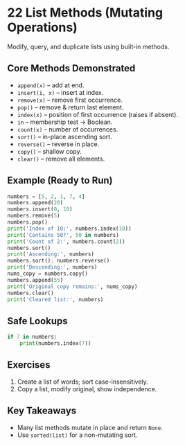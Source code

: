 # 22 List Methods (Mutating Operations)

Modify, query, and duplicate lists using built-in methods.

## Core Methods Demonstrated
- `append(x)` – add at end.
- `insert(i, x)` – insert at index.
- `remove(x)` – remove first occurrence.
- `pop()` – remove & return last element.
- `index(x)` – position of first occurrence (raises if absent).
- `in` – membership test → Boolean.
- `count(x)` – number of occurrences.
- `sort()` – in-place ascending sort.
- `reverse()` – reverse in place.
- `copy()` – shallow copy.
- `clear()` – remove all elements.

## Example (Ready to Run)
```python
numbers = [5, 2, 1, 7, 4]
numbers.append(20)
numbers.insert(0, 10)
numbers.remove(5)
numbers.pop()
print('Index of 10:', numbers.index(10))
print('Contains 50?', 50 in numbers)
print('Count of 2:', numbers.count(2))
numbers.sort()
print('Ascending:', numbers)
numbers.sort(); numbers.reverse()
print('Descending:', numbers)
nums_copy = numbers.copy()
numbers.append(55)
print('Original copy remains:', nums_copy)
numbers.clear()
print('Cleared list:', numbers)
```

## Safe Lookups
```python
if 7 in numbers:
    print(numbers.index(7))
```

## Exercises
1. Create a list of words; sort case-insensitively.
2. Copy a list, modify original, show independence.

## Key Takeaways
- Many list methods mutate in place and return `None`.
- Use `sorted(list)` for a non-mutating sort.
